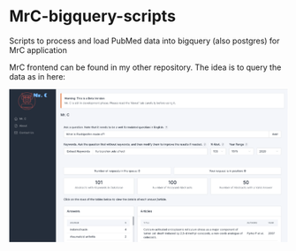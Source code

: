 # MrC-bigquery-scripts
Scripts to process and load PubMed data into bigquery (also postgres) for MrC application

MrC frontend can be found in my other repository. The idea is to query the data as in here:

![Alt text](/mrc_example.png?raw=true "Frontend data query")

